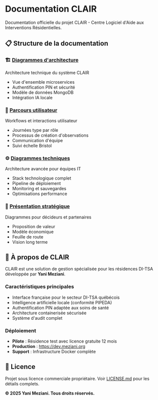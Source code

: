 # Documentation CLAIR

Documentation officielle du projet CLAIR - Centre Logiciel d'Aide aux Interventions Résidentielles.

## 📋 Structure de la documentation

### 🏗️ [Diagrammes d'architecture](./architecture-diagrams.md)
Architecture technique du système CLAIR
- Vue d'ensemble microservices
- Authentification PIN et sécurité
- Modèle de données MongoDB
- Intégration IA locale

### 👥 [Parcours utilisateur](./user-journey-diagrams.md)  
Workflows et interactions utilisateur
- Journées type par rôle
- Processus de création d'observations
- Communication d'équipe
- Suivi échelle Bristol

### ⚙️ [Diagrammes techniques](./technical-diagrams.md)
Architecture avancée pour équipes IT
- Stack technologique complet
- Pipeline de déploiement
- Monitoring et sauvegardes
- Optimisations performance

### 🎯 [Présentation stratégique](./presentation-diagrams.md)
Diagrammes pour décideurs et partenaires
- Proposition de valeur
- Modèle économique
- Feuille de route
- Vision long terme

## 🚀 À propos de CLAIR

CLAIR est une solution de gestion spécialisée pour les résidences DI-TSA développée par **Yani Meziani**.

### Caractéristiques principales
- Interface française pour le secteur DI-TSA québécois
- Intelligence artificielle locale (conformité PIPEDA)
- Authentification PIN adaptée aux soins de santé
- Architecture containerisée sécurisée
- Système d'audit complet

### Déploiement
- **Pilote** : Résidence test avec licence gratuite 12 mois
- **Production** : https://dev.meziani.org
- **Support** : Infrastructure Docker complète

## 📄 Licence

Projet sous licence commerciale propriétaire. Voir [LICENSE.md](../LICENSE.md) pour les détails complets.

**© 2025 Yani Meziani. Tous droits réservés.**